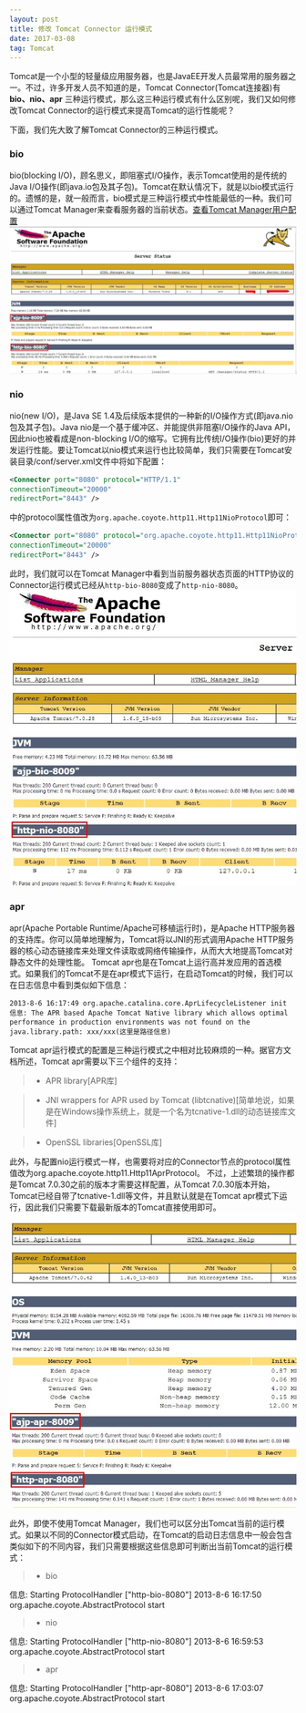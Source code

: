 ```yaml
---
layout: post
title: 修改 Tomcat Connector 运行模式
date: 2017-03-08
tag: Tomcat
---
```


Tomcat是一个小型的轻量级应用服务器，也是JavaEE开发人员最常用的服务器之一。不过，许多开发人员不知道的是，Tomcat Connector(Tomcat连接器)有 **bio、nio、apr** 三种运行模式，那么这三种运行模式有什么区别呢，我们又如何修改Tomcat Connector的运行模式来提高Tomcat的运行性能呢？

下面，我们先大致了解Tomcat Connector的三种运行模式。

### bio
bio(blocking I/O)，顾名思义，即阻塞式I/O操作，表示Tomcat使用的是传统的Java I/O操作(即java.io包及其子包)。Tomcat在默认情况下，就是以bio模式运行的。遗憾的是，就一般而言，bio模式是三种运行模式中性能最低的一种。我们可以通过Tomcat Manager来查看服务器的当前状态。[查看Tomcat Manager用户配置](http://www.365mini.com/page/tomcat-manager-user-configuration.htm)
![](/images/posts/tomcat/tomcat-status-bio.png)

### nio
nio(new I/O)，是Java SE 1.4及后续版本提供的一种新的I/O操作方式(即java.nio包及其子包)。Java nio是一个基于缓冲区、并能提供非阻塞I/O操作的Java API，因此nio也被看成是non-blocking I/O的缩写。它拥有比传统I/O操作(bio)更好的并发运行性能。要让Tomcat以nio模式来运行也比较简单，我们只需要在Tomcat安装目录/conf/server.xml文件中将如下配置：
```xml
<Connector port="8080" protocol="HTTP/1.1"
connectionTimeout="20000"
redirectPort="8443" />
```
中的protocol属性值改为```org.apache.coyote.http11.Http11NioProtocol```即可：
```xml
<Connector port="8080" protocol="org.apache.coyote.http11.Http11NioProtocol"
connectionTimeout="20000"
redirectPort="8443" />
```
此时，我们就可以在Tomcat Manager中看到当前服务器状态页面的HTTP协议的Connector运行模式已经从```http-bio-8080```变成了```http-nio-8080```。
![](/images/posts/tomcat/tomcat-status-nio.png)

### apr
apr(Apache Portable Runtime/Apache可移植运行时)，是Apache HTTP服务器的支持库。你可以简单地理解为，Tomcat将以JNI的形式调用Apache HTTP服务器的核心动态链接库来处理文件读取或网络传输操作，从而大大地提高Tomcat对静态文件的处理性能。 Tomcat apr也是在Tomcat上运行高并发应用的首选模式。如果我们的Tomcat不是在apr模式下运行，在启动Tomcat的时候，我们可以在日志信息中看到类似如下信息：
```log
2013-8-6 16:17:49 org.apache.catalina.core.AprLifecycleListener init
信息: The APR based Apache Tomcat Native library which allows optimal performance in production environments was not found on the java.library.path: xxx/xxx(这里是路径信息)
```
Tomcat apr运行模式的配置是三种运行模式之中相对比较麻烦的一种。据官方文档所述，Tomcat apr需要以下三个组件的支持：

>- APR library[APR库]

>- JNI wrappers for APR used by Tomcat (libtcnative)[简单地说，如果是在Windows操作系统上，就是一个名为tcnative-1.dll的动态链接库文件]

>- OpenSSL libraries[OpenSSL库]

此外，与配置nio运行模式一样，也需要将对应的Connector节点的protocol属性值改为org.apache.coyote.http11.Http11AprProtocol。 不过，上述繁琐的操作都是Tomcat 7.0.30之前的版本才需要这样配置，从Tomcat 7.0.30版本开始，Tomcat已经自带了tcnative-1.dll等文件，并且默认就是在Tomcat apr模式下运行，因此我们只需要下载最新版本的Tomcat直接使用即可。
![](/images/posts/tomcat/tomcat-status-apr.png)

此外，即使不使用Tomcat Manager，我们也可以区分出Tomcat当前的运行模式。如果以不同的Connector模式启动，在Tomcat的启动日志信息中一般会包含类似如下的不同内容，我们只需要根据这些信息即可判断出当前Tomcat的运行模式：
>- bio

信息: Starting ProtocolHandler ["http-bio-8080"] 2013-8-6 16:17:50 org.apache.coyote.AbstractProtocol start
>- nio

信息: Starting ProtocolHandler ["http-nio-8080"] 2013-8-6 16:59:53 org.apache.coyote.AbstractProtocol start
>- apr

信息: Starting ProtocolHandler ["http-apr-8080"] 2013-8-6 17:03:07 org.apache.coyote.AbstractProtocol start
